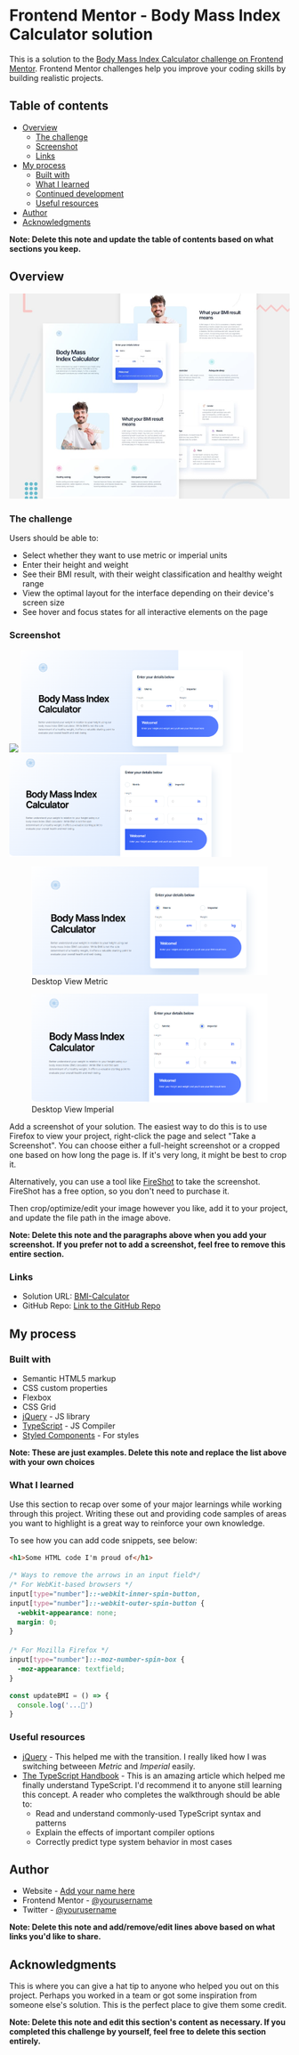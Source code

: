# Frontend Mentor - Body Mass Index Calculator solution

This is a solution to the [Body Mass Index Calculator challenge on Frontend Mentor](https://www.frontendmentor.io/challenges/body-mass-index-calculator-brrBkfSz1T). Frontend Mentor challenges help you improve your coding skills by building realistic projects. 

## Table of contents

- [Overview](#overview)
  - [The challenge](#the-challenge)
  - [Screenshot](#screenshot)
  - [Links](#links)
- [My process](#my-process)
  - [Built with](#built-with)
  - [What I learned](#what-i-learned)
  - [Continued development](#continued-development)
  - [Useful resources](#useful-resources)
- [Author](#author)
- [Acknowledgments](#acknowledgments)

**Note: Delete this note and update the table of contents based on what sections you keep.**

## Overview
![Design preview for the Body Mass Index Calculator coding challenge](./preview.jpg)

### The challenge

Users should be able to:

- Select whether they want to use metric or imperial units
- Enter their height and weight
- See their BMI result, with their weight classification and healthy weight range
- View the optimal layout for the interface depending on their device's screen size
- See hover and focus states for all interactive elements on the page

### Screenshot

![](./screenshot.jpg)
<img src="./starter-code/assets/images/markdown/desktopViewMetric.png" alt="Desktop View Metric" width="400"> <img src="./starter-code/assets/images/markdown/desktopViewImperial.png" alt="Desktop View Imperial" width="400" >
<figure>
    <img src="./starter-code/assets/images/markdown/desktopViewMetric.png"
         alt="Desktop View Metric">
    <figcaption>Desktop View Metric</figcaption>
</figure>
<figure>
    <img src="./starter-code/assets/images/markdown/desktopViewImperial.png"
         alt="Desktop View Imperial">
    <figcaption>Desktop View Imperial</figcaption>
</figure>



Add a screenshot of your solution. The easiest way to do this is to use Firefox to view your project, right-click the page and select "Take a Screenshot". You can choose either a full-height screenshot or a cropped one based on how long the page is. If it's very long, it might be best to crop it.

Alternatively, you can use a tool like [FireShot](https://getfireshot.com/) to take the screenshot. FireShot has a free option, so you don't need to purchase it. 

Then crop/optimize/edit your image however you like, add it to your project, and update the file path in the image above.

**Note: Delete this note and the paragraphs above when you add your screenshot. If you prefer not to add a screenshot, feel free to remove this entire section.**

### Links

- Solution URL: [BMI-Calculator](https://bmi-calculator-fidelis.netlify.app/)
- GitHub Repo: [Link to the GitHub Repo](https://github.com/fidelismensah/BMI-Calculator)

## My process

### Built with

- Semantic HTML5 markup
- CSS custom properties
- Flexbox
- CSS Grid
- [jQuery](https://reactjs.org/) - JS library
- [TypeScript](https://nextjs.org/) - JS Compiler
- [Styled Components](https://styled-components.com/) - For styles

**Note: These are just examples. Delete this note and replace the list above with your own choices**

### What I learned

Use this section to recap over some of your major learnings while working through this project. Writing these out and providing code samples of areas you want to highlight is a great way to reinforce your own knowledge.

To see how you can add code snippets, see below:

```html
<h1>Some HTML code I'm proud of</h1>
```
```css
/* Ways to remove the arrows in an input field*/
/* For WebKit-based browsers */
input[type="number"]::-webkit-inner-spin-button,
input[type="number"]::-webkit-outer-spin-button {
  -webkit-appearance: none;
  margin: 0;
}

/* For Mozilla Firefox */
input[type="number"]::-moz-number-spin-box {
  -moz-appearance: textfield;
}

```
```js
const updateBMI = () => {
  console.log('...🎉')
}
```


### Useful resources

- [jQuery](https://jquery.com/) - This helped me with the transition. I really liked how I was switching betweeen *Metric* and *Imperial* easily.
- [The TypeScript Handbook](https://www.typescriptlang.org/docs/handbook/intro.html) - This is an amazing article which helped me finally understand TypeScript. I'd recommend it to anyone still learning this concept. A reader who completes the walkthrough should be able to:
  - Read and understand commonly-used TypeScript syntax and patterns
  - Explain the effects of important compiler options
  - Correctly predict type system behavior in most cases


## Author

- Website - [Add your name here](https://www.your-site.com)
- Frontend Mentor - [@yourusername](https://www.frontendmentor.io/profile/yourusername)
- Twitter - [@yourusername](https://www.twitter.com/yourusername)

**Note: Delete this note and add/remove/edit lines above based on what links you'd like to share.**

## Acknowledgments

This is where you can give a hat tip to anyone who helped you out on this project. Perhaps you worked in a team or got some inspiration from someone else's solution. This is the perfect place to give them some credit.

**Note: Delete this note and edit this section's content as necessary. If you completed this challenge by yourself, feel free to delete this section entirely.**
